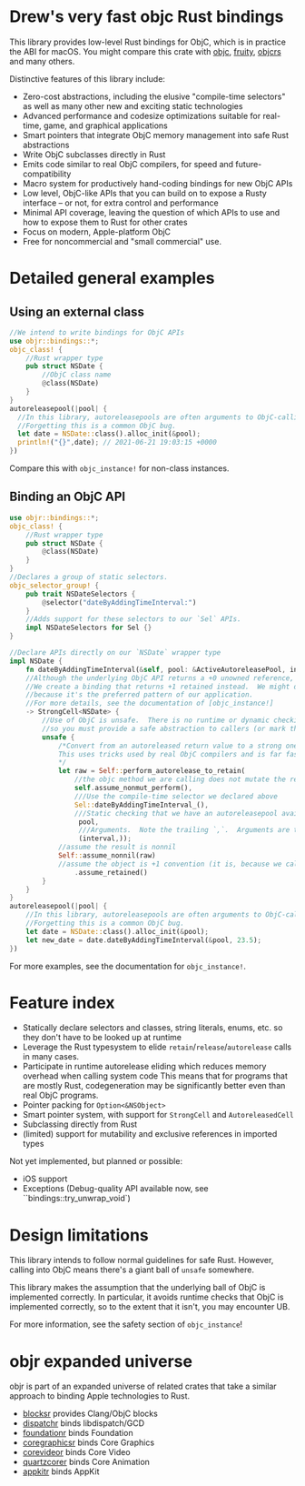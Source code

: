 # Drew's very fast objc Rust bindings
This library provides low-level Rust bindings for ObjC, which is in practice the ABI for macOS.  You might compare
this crate with [objc](https://crates.io/crates/objc), [fruity](https://docs.rs/fruity/0.2.0/fruity/), [objcrs](https://crates.io/crates/objrs)
and many others.

Distinctive features of this library include:
* Zero-cost abstractions, including the elusive "compile-time selectors" as well as many other new and exciting static technologies
* Advanced performance and codesize optimizations suitable for real-time, game, and graphical applications
* Smart pointers that integrate ObjC memory management into safe Rust abstractions
* Write ObjC subclasses directly in Rust
* Emits code similar to real ObjC compilers, for speed and future-compatibility
* Macro system for productively hand-coding bindings for new ObjC APIs
* Low level, ObjC-like APIs that you can build on to expose a Rusty interface – or not, for extra control and performance
* Minimal API coverage, leaving the question of which APIs to use and how to expose them to Rust for other crates
* Focus on modern, Apple-platform ObjC
* Free for noncommercial and "small commercial" use.

# Detailed general examples

## Using an external class

```rust
//We intend to write bindings for ObjC APIs
use objr::bindings::*;
objc_class! {
    //Rust wrapper type
    pub struct NSDate {
        //ObjC class name
        @class(NSDate)
    }
}
autoreleasepool(|pool| {
  //In this library, autoreleasepools are often arguments to ObjC-calling APIs, providing static guarantees you created one.
  //Forgetting this is a common ObjC bug.
  let date = NSDate::class().alloc_init(&pool);
  println!("{}",date); // 2021-06-21 19:03:15 +0000
})
```

Compare this with `objc_instance!` for non-class instances.

## Binding an ObjC API

```rust
use objr::bindings::*;
objc_class! {
    //Rust wrapper type
    pub struct NSDate {
        @class(NSDate)
    }
}
//Declares a group of static selectors.
objc_selector_group! {
    pub trait NSDateSelectors {
        @selector("dateByAddingTimeInterval:")
    }
    //Adds support for these selectors to our `Sel` APIs.
    impl NSDateSelectors for Sel {}
}

//Declare APIs directly on our `NSDate` wrapper type
impl NSDate {
    fn dateByAddingTimeInterval(&self, pool: &ActiveAutoreleasePool, interval: f64)
    //Although the underlying ObjC API returns a +0 unowned reference,
    //We create a binding that returns +1 retained instead.  We might do this
    //because it's the preferred pattern of our application.
    //For more details, see the documentation of [objc_instance!]
    -> StrongCell<NSDate> {
        //Use of ObjC is unsafe.  There is no runtime or dynamic checking of your work here,
        //so you must provide a safe abstraction to callers (or mark the enclosing function unsafe).
        unsafe {
            /*Convert from an autoreleased return value to a strong one.
            This uses tricks used by real ObjC compilers and is far faster than calling `retain` yourself.
            */
            let raw = Self::perform_autorelease_to_retain(
                //the objc method we are calling does not mutate the receiver
                self.assume_nonmut_perform(),
                ///Use the compile-time selector we declared above
                Sel::dateByAddingTimeInterval_(),
                ///Static checking that we have an autoreleasepool available
                 pool,
                 ///Arguments.  Note the trailing `,`.  Arguments are tuple types.
                 (interval,));
            //assume the result is nonnil
            Self::assume_nonnil(raw)
            //assume the object is +1 convention (it is, because we called perform_autorelease_to_retain above)
                .assume_retained()
        }
    }
}
autoreleasepool(|pool| {
    //In this library, autoreleasepools are often arguments to ObjC-calling APIs, providing compile-time guarantees you created one.
    //Forgetting this is a common ObjC bug.
    let date = NSDate::class().alloc_init(&pool);
    let new_date = date.dateByAddingTimeInterval(&pool, 23.5);
})
```

For more examples, see the documentation for `objc_instance!`.

# Feature index

* Statically declare selectors and classes, string literals, enums, etc. so they don't have to be looked up at runtime
* Leverage the Rust typesystem to elide `retain`/`release`/`autorelease` calls in many cases.
* Participate in runtime autorelease eliding which reduces memory overhead when calling system code
  This means that for programs that are mostly Rust, codegeneration may be significantly better even than real ObjC programs.
* Pointer packing for `Option<&NSObject>`
* Smart pointer system, with support for `StrongCell` and `AutoreleasedCell`
* Subclassing directly from Rust
* (limited) support for mutability and exclusive references in imported types

Not yet implemented, but planned or possible:

* iOS support
* Exceptions (Debug-quality API available now, see ``bindings::try_unwrap_void`)

# Design limitations

This library intends to follow normal guidelines for safe Rust.  However, calling into ObjC means there's
a giant ball of `unsafe` somewhere.

This library makes the assumption that the underlying ball of ObjC is implemented correctly.  In particular,
it avoids runtime checks that ObjC is implemented correctly, so to the extent that it isn't, you may encounter UB.

For more information, see the safety section of `objc_instance`!

# objr expanded universe

objr is part of an expanded universe of related crates that take a similar approach
to binding Apple technologies to Rust.

* [blocksr](https://github.com/drewcrawford/blocksr) provides Clang/ObjC blocks
* [dispatchr](http://github.com/drewcrawford/dispatchr) binds libdispatch/GCD
* [foundationr](https://github.com/drewcrawford/foundationr) binds Foundation
* [coregraphicsr](https://github.com/drewcrawford/coregraphicsr) binds Core Graphics
* [corevideor](https://github.com/drewcrawford/corevideor) binds Core Video
* [quartzcorer](https://github.com/drewcrawford/quartzcorer) binds Core Animation
* [appkitr](https://github.com/drewcrawford/appkitr) binds AppKit